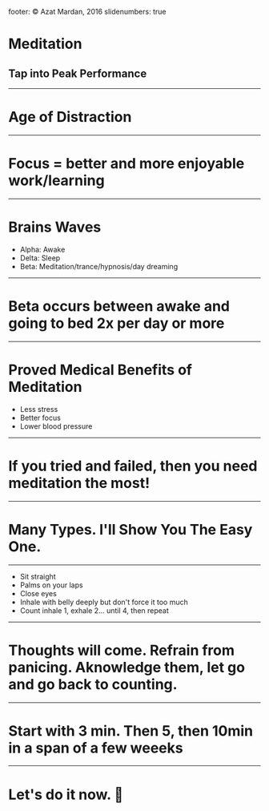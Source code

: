 footer: © Azat Mardan, 2016
slidenumbers: true

# Meditation
## Tap into Peak Performance


---

# Age of Distraction


---

# Focus = better and more enjoyable work/learning


---

# Brains Waves

* Alpha: Awake
* Delta: Sleep
* Beta: Meditation/trance/hypnosis/day dreaming

---

# Beta occurs between awake and going to bed 2x per day or more

---

# Proved Medical Benefits of Meditation

* Less stress
* Better focus
* Lower blood pressure

---

# If you tried and failed, then you need meditation the most!

---

# Many Types. I'll Show You The Easy One.

---

* Sit straight
* Palms on your laps
* Close eyes
* Inhale with belly deeply but don't force it too much
* Count inhale 1, exhale 2... until 4, then repeat


---

# Thoughts will come. Refrain from panicing. Aknowledge them, let go and go back to counting.


---

# Start with 3 min. Then 5, then 10min in a span of a few weeeks


---

# Let's do it now. 👼